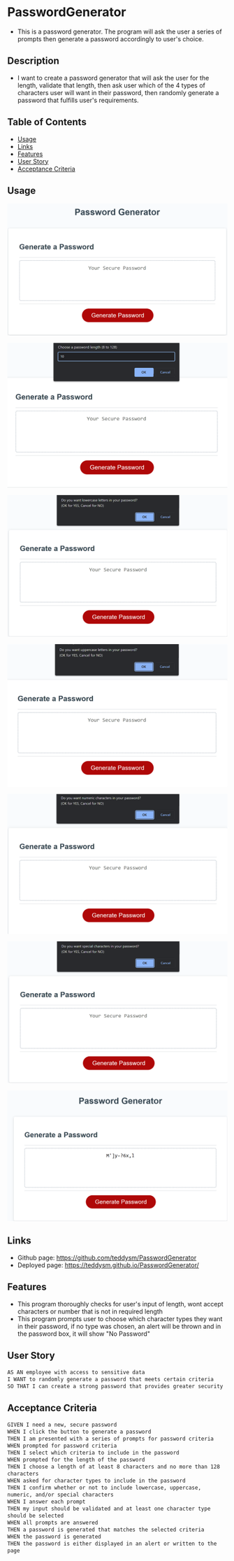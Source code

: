 # PasswordGenerator

- This is a password generator. The program will ask the user a series of prompts then generate a password accordingly to user's choice.


## Description

- I want to create a password generator that will ask the user for the length, validate that length, then ask user which of the 4 types of characters user will want in their password, then randomly generate a password that fulfills user's requirements.



## Table of Contents 

- [Usage](#usage)
- [Links](#links)
- [Features](#features)
- [User Story](#user-story)
- [Acceptance Criteria](#acceptance-criteria)


## Usage

![Screenshot](./assets/img/1.png)

![Screenshot](./assets/img/2.png)

![Screenshot](./assets/img/3.png)

![Screenshot](./assets/img/4.png)

![Screenshot](./assets/img/5.png)

![Screenshot](./assets/img/6.png)

![Screenshot](./assets/img/7.png)
 

## Links

- Github page: https://github.com/teddysm/PasswordGenerator
- Deployed page: https://teddysm.github.io/PasswordGenerator/


## Features

- This program thoroughly checks for user's input of length, wont accept characters or number that is not in required length
- This program prompts user to choose which character types they want in their password, if no type was chosen, an alert will be thrown and in the password box, it will show "No Password"


## User Story

```
AS AN employee with access to sensitive data
I WANT to randomly generate a password that meets certain criteria
SO THAT I can create a strong password that provides greater security
```

## Acceptance Criteria

```
GIVEN I need a new, secure password
WHEN I click the button to generate a password
THEN I am presented with a series of prompts for password criteria
WHEN prompted for password criteria
THEN I select which criteria to include in the password
WHEN prompted for the length of the password
THEN I choose a length of at least 8 characters and no more than 128 characters
WHEN asked for character types to include in the password
THEN I confirm whether or not to include lowercase, uppercase, numeric, and/or special characters
WHEN I answer each prompt
THEN my input should be validated and at least one character type should be selected
WHEN all prompts are answered
THEN a password is generated that matches the selected criteria
WHEN the password is generated
THEN the password is either displayed in an alert or written to the page
```